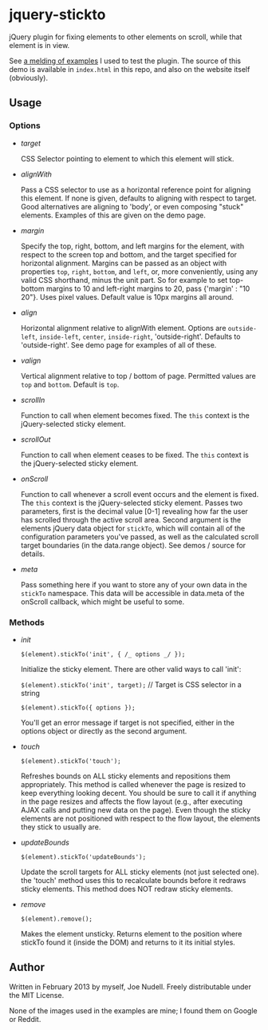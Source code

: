 jquery-stickto
==============

jQuery plugin for fixing elements to other elements on scroll, while that element is in view.

See [a melding of examples](http://joenoodles.com/widgets/stickto/ "examples") I used to test the plugin. The source of this demo is available in `index.html` in this repo, and also on the website itself (obviously).


Usage
-----

### Options

- _target_

  CSS Selector pointing to element to which this element will stick.

- _alignWith_
  
  Pass a CSS selector to use as a horizontal reference point for aligning this element. If none is given, defaults to aligning with respect to target. Good alternatives are aligning to 'body', or even composing "stuck" elements. Examples of this are given on the demo page.

- _margin_
  
  Specify the top, right, bottom, and left margins for the element, with respect to the screen top and bottom, and the target specified for horizontal alignment. Margins can be passed as an object with properties `top`, `right`, `bottom`, and `left`, or, more conveniently, using any valid CSS shorthand, minus the unit part. So for example to set top-bottom margins to 10 and left-right margins to 20, pass {'margin' : "10 20"}. Uses pixel values. Default value is 10px margins all around.

- _align_
  
  Horizontal alignment relative to alignWith element. Options are `outside-left`, `inside-left`, `center`, `inside-right`, 'outside-right'. Defaults to 'outside-right'. See demo page for examples of all of these.

- _valign_
  
  Vertical alignment relative to top / bottom of page. Permitted values are `top` and `bottom`. Default is `top`.

- _scrollIn_
  
  Function to call when element becomes fixed. The `this` context is the jQuery-selected sticky element.

- _scrollOut_
  
  Function to call when element ceases to be fixed. The `this` context is the jQuery-selected sticky element.

- _onScroll_
  
  Function to call whenever a scroll event occurs and the element is fixed. The `this` context is the jQuery-selected sticky element. Passes two parameters, first is the decimal value [0-1] revealing how far the user has scrolled through the active scroll area. Second argument is the elements jQuery data object for `stickTo`, which will contain all of the configuration parameters you've passed, as well as the calculated scroll target boundaries (in the data.range object). See demos / source for details.

- _meta_
  
  Pass something here if you want to store any of your own data in the `stickTo` namespace. This data will be accessible in data.meta of the onScroll callback, which might be useful to some.

### Methods

- _init_
  
  `$(element).stickTo('init', { /_ options _/ });`

  Initialize the sticky element. There are other valid ways to call 'init':
  
  `$(element).stickTo('init', target);`      // Target is CSS selector in a string
  
  `$(element).stickTo({ options });`

  You'll get an error message if target is not specified, either in the options object or directly as the second argument.
  
- _touch_

  `$(element).stickTo('touch');`
  
  Refreshes bounds on ALL sticky elements and repositions them appropriately. This method is called whenever the page is resized to keep everything looking decent. You should be sure to call it if anything in the page resizes and affects the flow layout (e.g., after executing AJAX calls and putting new data on the page). Even though the sticky elements are not positioned with respect to the flow layout, the elements they stick to usually are.

- _updateBounds_

  `$(element).stickTo('updateBounds');`

  Update the scroll targets for ALL sticky elements (not just selected one). the 'touch' method uses this to recalculate bounds before it redraws sticky elements. This method does NOT redraw sticky elements.

- _remove_

  `$(element).remove();`

  Makes the element unsticky. Returns element to the position where stickTo found it (inside the DOM) and returns to it its initial styles.
  
 
Author
------
Written in February 2013 by myself, Joe Nudell.
Freely distributable under the MIT License. 

None of the images used in the examples are mine; I found them on Google or Reddit. 
  
